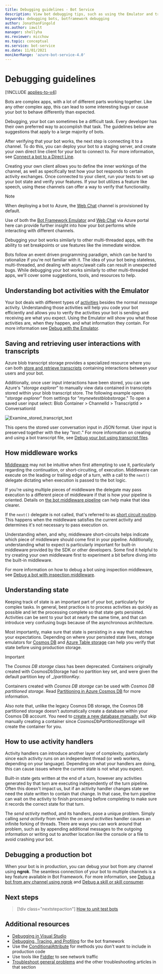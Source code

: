 ```yaml
---
title: Debugging guidelines - Bot Service
description: View bot debugging tips, such as using the Emulator and transcripts to inspect behavior. Understand potential middleware, state, and activity handler errors.
keywords: debugging bots, botframework debugging
author: JonathanFingold
ms.author: iawilt
manager: shellyha
ms.reviewer: micchow
ms.topic: conceptual
ms.service: bot-service
ms.date: 11/01/2021
monikerRange: 'azure-bot-service-4.0'
---
```


# Debugging guidelines

[!INCLUDE [applies-to-v4](../includes/applies-to-v4-current.md)]

Bots are complex apps, with a lot of different parts working together. Like any other complex app, this can lead to some interesting bugs or cause your bot to behave differently than expected.

Debugging, your bot can sometimes be a difficult task. Every developer has their own preferred way to accomplish that task.
The guidelines below are suggestions that apply to a large majority of bots.

After verifying that your bot works, the next step is connecting it to a channel. To do this, you can deploy your bot to a staging server, and create your own direct line client for your bot to connect to. For more information, see [Connect a bot to a Direct Line](../bot-service-channel-connect-directline.md).

Creating your own client allows you to define the inner workings of the channel, as well as specifically test how your bot responds to certain activity exchanges. Once connected to your client, run your tests to set up your bot state and verify your features. If your bot utilizes a feature like speech, using these channels can offer a way to verify that functionality.

> [!NOTE]
> When deploying a bot to Azure, the [Web Chat](bot-builder-webchat-overview.md) channel is provisioned by default.

Use of both the [Bot Framework Emulator](../bot-service-debug-emulator.md) and [Web Chat](bot-builder-webchat-overview.md) via Azure portal here can provide further insight into how your bot performs while interacting with different channels.

Debugging your bot works similarly to other multi-threaded apps, with the ability to set breakpoints or use features like the immediate window.

Bots follow an event driven programming paradigm, which can be hard to rationalize if you're not familiar with it. The idea of your bot being stateless, multi-threaded, and dealing with async/await calls can result in unexpected bugs. While debugging your bot works similarly to other multi-threaded apps, we'll cover some suggestions, tools, and resources to help.

## Understanding bot activities with the Emulator

Your bot deals with different types of [activities](bot-builder-basics.md#the-activity-processing-stack) besides the normal _message_ activity. Understanding those activities will help you code your bot efficiently and allows you to verify the activities your bot is sending and receiving are what you expect.
Using the Emulator will show you what those activities are, when they happen, and what information they contain.
For more information see [Debug with the Emulator](../bot-service-debug-emulator.md).

## Saving and retrieving user interactions with transcripts

Azure blob transcript storage provides a specialized resource where you can both [store and retrieve transcripts](bot-builder-howto-v4-storage.md) containing interactions between your users and your bot.

Additionally, once user input interactions have been stored, you can use Azure's "_storage explorer_" to manually view data contained in transcripts stored within your blob transcript store. The following example opens "_storage explorer_" from settings for "_mynewtestblobstorage_." To open a saved user input select:    Blob Container > ChannelId > TranscriptId > ConversationId

![Examine_stored_transcript_text](./media/examine_transcript_text_in_azure.png)

This opens the stored user conversation input in JSON format. User input is preserved together with the key "_text:_."
For more information on creating and using a bot transcript file, see [Debug your bot using transcript files](bot-builder-debug-transcript.md).

## How middleware works

[Middleware](bot-builder-concept-middleware.md) may not be intuitive when first attempting to use it, particularly regarding the continuation, or short-circuiting, of execution. Middleware can execute on the leading or trailing edge of a turn, with a call to the `next()` delegate dictating when execution is passed to the bot logic.

If you're using multiple pieces of middleware the delegate may pass execution to a different piece of middleware if that is how your pipeline is oriented. Details on [the bot middleware pipeline](bot-builder-concept-middleware.md#the-bot-middleware-pipeline) can help make that idea clearer.

If the `next()` delegate is not called, that's referred to as [short circuit routing](bot-builder-concept-middleware.md#short-circuiting). This happens when the middleware satisfies the current activity and determines it's not necessary to pass execution on.

Understanding when, and why, middleware short-circuits helps indicate which piece of middleware should come first in your pipeline. Additionally, understanding what to expect is particularly important for built-in middleware provided by the SDK or other developers. Some find it helpful to try creating your own middleware first to experiment a bit before diving into the built-in middleware.

For more information on how to debug a bot using inspection middleware, see [Debug a bot with inspection middleware](../bot-service-debug-inspection-middleware.md).  

<!-- Snip: QnA was once implemented as middleware.
For example [QnA maker](bot-builder-howto-qna.md) is designed to handle certain interactions and short-circuit the pipeline when it does, which can be confusing when first learning how to use it.
-->

## Understanding state

Keeping track of state is an important part of your bot, particularly for complex tasks. In general, best practice is to process activities as quickly as possible and let the processing complete so that state gets persisted. Activities can be sent to your bot at nearly the same time, and that can introduce very confusing bugs because of the asynchronous architecture.

Most importantly, make sure that state is persisting in a way that matches your expectations. Depending on where your persisted state lives, storage emulators for [Cosmos DB](/azure/cosmos-db/local-emulator) and [Azure Table storage](/azure/storage/common/storage-use-emulator) can help you verify that state before using production storage.

>[!IMPORTANT]
> The _Cosmos DB storage_ class has been deprecated. Containers originally created with CosmosDbStorage had no partition key set, and were given the default partition key of _\/_partitionKey_.
>
> Containers created with _Cosmos DB storage_ can be used with _Cosmos DB partitioned storage_. Read [Partitioning in Azure Cosmos DB](/azure/cosmos-db/partitioning-overview) for more information.
>
> Also note that, unlike the legacy Cosmos DB storage, the Cosmos DB partitioned storage doesn't automatically create a database within your Cosmos DB account. You need to [create a new database manually](/azure/cosmos-db/create-cosmosdb-resources-portal), but skip manually creating a container since _CosmosDbPartitionedStorage_ will create the container for you.

## How to use activity handlers

Activity handlers can introduce another layer of complexity, particularly since each activity runs on an independent thread (or web workers, depending on your language). Depending on what your handlers are doing, this can cause issues where the current state is not what you expect.

Built-in state gets written at the end of a turn, however any activities generated by that turn are executing independently of the turn pipeline. Often this doesn't impact us, but if an activity handler changes state we need the state written to contain that change. In that case, the turn pipeline can wait on the activity to finish processing before completing to make sure it records the correct state for that turn.

The _send activity_ method, and its handlers, pose a unique problem. Simply calling _send activity_ from within the _on send activities_ handler causes an infinite forking of threads. There are ways you can work around that problem, such as by appending additional messages to the outgoing information or writing out to another location like the console or a file to avoid crashing your bot.

## Debugging a production bot

When your bot is in production, you can debug your bot from any channel using **ngrok**. The seamless connection of your bot to multiple channels is a key feature available in Bot Framework. For more information, see [Debug a bot from any channel using ngrok](../bot-service-debug-channel-ngrok.md) and [Debug a skill or skill consumer](skills-debug-skill-or-consumer.md).

## Next steps

> [!div class="nextstepaction"]
> [How to unit test bots](unit-test-bots.md)

## Additional resources

* [Debugging in Visual Studio](/visualstudio/debugger/index)
* [Debugging, Tracing, and Profiling](/dotnet/framework/debug-trace-profile/) for the bot framework
* Use the [ConditionalAttribute](/dotnet/api/system.diagnostics.conditionalattribute) for methods you don't want to include in production code
* Use tools like [Fiddler](https://www.telerik.com/fiddler) to see network traffic
* [Troubleshoot general problems](../bot-service-troubleshoot-bot-configuration.md) and the other troubleshooting articles in that section
